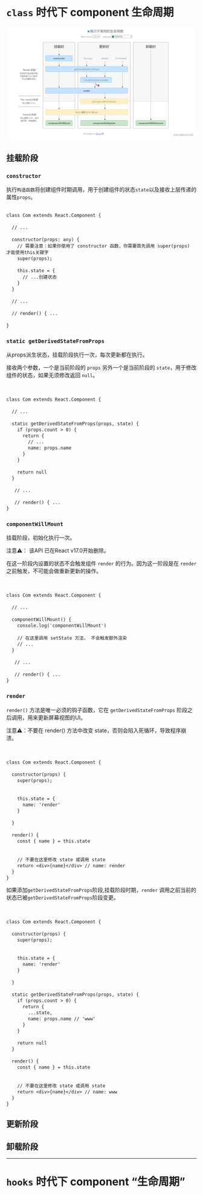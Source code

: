# `class` 时代下 component 生命周期


![img.png](../image/react-class-component-maps.png)

## 挂载阶段

### `constructor`


执行`构造函数`将创建组件时期调用，用于创建组件的状态`state`以及接收上层传递的属性`props`。


```tsx

class Com extends React.Component {
  
  // ... 
   
  constructor(props: any) {
    // 需要注意：如果你使用了 constructor 函数，你需要首先调用 super(props) 才能使用this关键字
    super(props);
    
    this.state = {
      // ...创建状态
    }
  }
  
  // ... 
   
  // render() { ...
 
}
```

### `static getDerivedStateFromProps`

从props派生状态，挂载阶段执行一次，每次更新都在执行。

接收两个参数，一个是当前阶段的 `props` 另外一个是当前阶段的 `state`，用于修改组件的状态，如果无须修改返回 `null`。

```tsx


class Com extends React.Component {

  // ... 
   
  static getDerivedStateFromProps(props, state) {
    if (props.count > 0) {
      return {
        // ...
        name: props.name
      }
    }
    
    return null
  }

   // ... 

   // render() { ...
}
```

### `componentWillMount`

挂载阶段，初始化执行一次。

注意⚠️： 该API 已在React v17.0开始删除。

在这一阶段内设置的状态不会触发组件 `render` 的行为。因为这一阶段是在 `render` 之前触发，不可能会做重新更新的操作。

```tsx


class Com extends React.Component {

  // ... 

  componentWillMount() {
    console.log('componentWillMount')
    
    // 在这里调用 setState 方法， 不会触发额外渲染
    // ...
  }

   // ... 

   // render() { ...
}
```


### `render`

`render()` 方法是唯一必须的钩子函数，它在 `getDerivedStateFromProps` 阶段之后调用，用来更新屏幕视图的UI。

注意⚠️：不要在 render() 方法中改变 state，否则会陷入死循环，导致程序崩溃。

```tsx


class Com extends React.Component {
  
  constructor(props) {
    super(props);
    
    
    this.state = {
      name: 'render'
    }

  }

  render() {
    const { name } = this.state
    
    
    // 不要在这里修改 state 或调用 state
    return <div>{name}</div> // name: render
  }
}
```

如果添加`getDerivedStateFromProps`阶段,挂载阶段时期，`render` 调用之前当前的状态已被`getDerivedStateFromProps`阶段变更。

```tsx


class Com extends React.Component {
  
  constructor(props) {
    super(props);
    
    
    this.state = {
      name: 'render'
    }

  }
  
  static getDerivedStateFromProps(props, state) {
    if (props.count > 0) {
      return {
        ...state,
        name: props.name // 'www'
      }
    }
    
    return null
  }

  render() {
    const { name } = this.state
    
    
    // 不要在这里修改 state 或调用 state
    return <div>{name}</div> // name: www
  }
}
```

## 更新阶段

## 卸载阶段

---

# `hooks` 时代下 component “生命周期”
